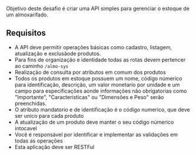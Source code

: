 Objetivo deste desafio é criar uma API simples para gerenciar o estoque de um almoxarifado.

## Requisitos

- A API deve permitir operações básicas como cadastro, listagem, atualização e exclusãode produtos.
- Para fins de organização e identidade todas as rotas devem pertencer ao caminho `/almo-sys`
- Realização de consulta por atributos em comum dos produtos
- Todos os produtos em estoque possuem um nome, código númerico para identificação, descrição, um
  valor monetario por unidade e um campo para especificações aonde informações não obrigatorias como "Importante", "Caracteristicas" ou "Dimensões e Peso" serão preenchidas.
- O atributo mandatorio e de identificação é o código numerico, que deve ser unico para cada produto
- A atualização de um produto deve manter o seu código númerico intocavel
- Você é responsável por identificar e implementar as validações em todas as operações
- Esta aplicação deve ser RESTFul

